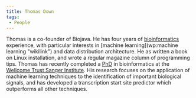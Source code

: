 ```yaml
---
title: Thomas Down
tags:
 - People
---
```


Thomas is a co-founder of Biojava. He has four years of
[bioinformatics](wp:bioinformatics "wikilink") experience, with
particular interests in [machine
learning](wp:machine learning "wikilink") and data distribution
architecture. He as written a book on Linux installation, and wrote a
regular magazine column of programming tips. Thomas has recently
completed a [PhD](http://sanger.ac.uk/Info/theses/) in bioinformatics at
the [Wellcome Trust Sanger Institute](http://www.sanger.ac.uk/). His
research focuses on the application of machine learning techniques to
the identification of important biological signals, and has developed a
transcription start site predictor which outperforms all other
techniques.
